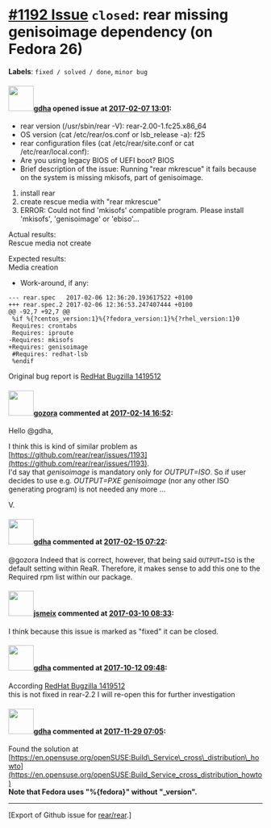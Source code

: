 [\#1192 Issue](https://github.com/rear/rear/issues/1192) `closed`: rear missing genisoimage dependency (on Fedora 26)
=====================================================================================================================

**Labels**: `fixed / solved / done`, `minor bug`

#### <img src="https://avatars.githubusercontent.com/u/888633?u=cdaeb31efcc0048d3619651aa18dd4b76e636b21&v=4" width="50">[gdha](https://github.com/gdha) opened issue at [2017-02-07 13:01](https://github.com/rear/rear/issues/1192):

-   rear version (/usr/sbin/rear -V): rear-2.00-1.fc25.x86\_64
-   OS version (cat /etc/rear/os.conf or lsb\_release -a): f25
-   rear configuration files (cat /etc/rear/site.conf or cat
    /etc/rear/local.conf):
-   Are you using legacy BIOS of UEFI boot? BIOS
-   Brief description of the issue: Running "rear mkrescue" it fails
    because on the system is missing mkisofs, part of genisoimage.

1.  install rear
2.  create rescue media with "rear mkrescue"
3.  ERROR: Could not find 'mkisofs' compatible program. Please install  
    'mkisofs', 'genisoimage' or 'ebiso'...

Actual results:  
Rescue media not create

Expected results:  
Media creation

-   Work-around, if any:

<!-- -->

    --- rear.spec   2017-02-06 12:36:20.193617522 +0100
    +++ rear.spec.2 2017-02-06 12:36:53.247407444 +0100
    @@ -92,7 +92,7 @@
     %if %{?centos_version:1}%{?fedora_version:1}%{?rhel_version:1}0
     Requires: crontabs
     Requires: iproute
    -Requires: mkisofs
    +Requires: genisoimage
     #Requires: redhat-lsb
     %endif

Original bug report is [RedHat Bugzilla
1419512](https://bugzilla.redhat.com/show_bug.cgi?id=1419512)

#### <img src="https://avatars.githubusercontent.com/u/12116358?u=1c5ba9dcee5ca3082f03029a7fbe647efd30eb49&v=4" width="50">[gozora](https://github.com/gozora) commented at [2017-02-14 16:52](https://github.com/rear/rear/issues/1192#issuecomment-279765439):

Hello @gdha,

I think this is kind of similar problem as
[https://github.com/rear/rear/issues/1193](https://github.com/rear/rear/issues/1193).  
I'd say that *genisoimage* is mandatory only for *OUTPUT=ISO*. So if
user decides to use e.g. *OUTPUT=PXE* *genisoimage* (nor any other ISO
generating program) is not needed any more ...

V.

#### <img src="https://avatars.githubusercontent.com/u/888633?u=cdaeb31efcc0048d3619651aa18dd4b76e636b21&v=4" width="50">[gdha](https://github.com/gdha) commented at [2017-02-15 07:22](https://github.com/rear/rear/issues/1192#issuecomment-279935835):

@gozora Indeed that is correct, however, that being said `OUTPUT=ISO` is
the default setting within ReaR. Therefore, it makes sense to add this
one to the Required rpm list within our package.

#### <img src="https://avatars.githubusercontent.com/u/1788608?u=925fc54e2ce01551392622446ece427f51e2f0ce&v=4" width="50">[jsmeix](https://github.com/jsmeix) commented at [2017-03-10 08:33](https://github.com/rear/rear/issues/1192#issuecomment-285608969):

I think because this issue is marked as "fixed" it can be closed.

#### <img src="https://avatars.githubusercontent.com/u/888633?u=cdaeb31efcc0048d3619651aa18dd4b76e636b21&v=4" width="50">[gdha](https://github.com/gdha) commented at [2017-10-12 09:48](https://github.com/rear/rear/issues/1192#issuecomment-336078773):

According [RedHat Bugzilla
1419512](https://bugzilla.redhat.com/show_bug.cgi?id=1419512)  
this is not fixed in rear-2.2 I will re-open this for further
investigation

#### <img src="https://avatars.githubusercontent.com/u/888633?u=cdaeb31efcc0048d3619651aa18dd4b76e636b21&v=4" width="50">[gdha](https://github.com/gdha) commented at [2017-11-29 07:05](https://github.com/rear/rear/issues/1192#issuecomment-347771674):

Found the solution at
[https://en.opensuse.org/openSUSE:Build\_Service\_cross\_distribution\_howto](https://en.opensuse.org/openSUSE:Build_Service_cross_distribution_howto)  
**Note that Fedora uses "%{fedora}" without "\_version".**

------------------------------------------------------------------------

\[Export of Github issue for
[rear/rear](https://github.com/rear/rear).\]
